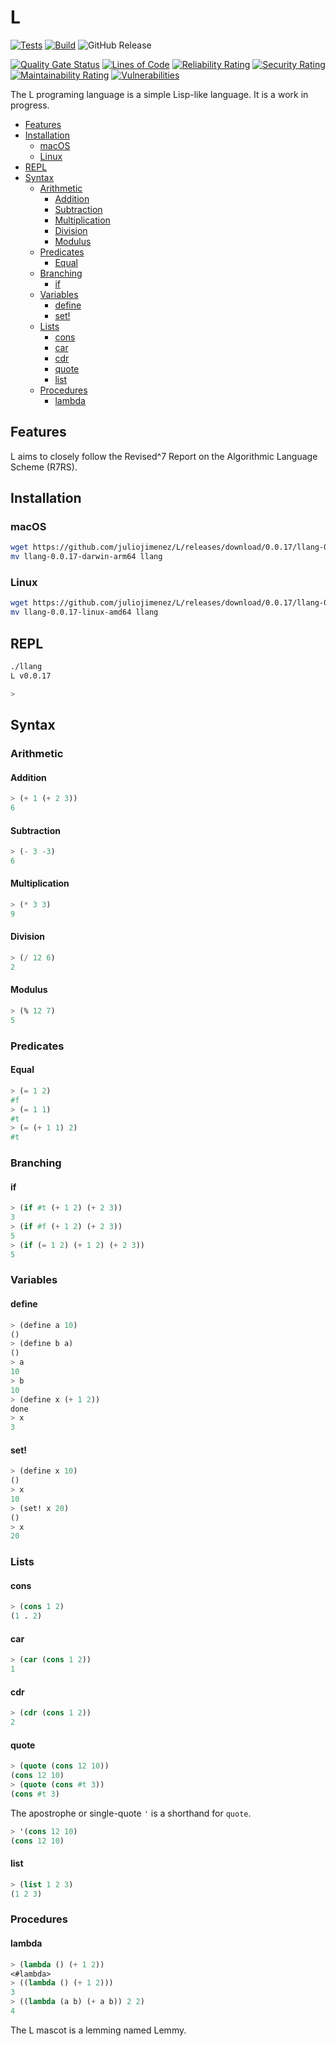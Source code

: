 # L

[![Tests](https://github.com/juliojimenez/L/actions/workflows/tests.yml/badge.svg)](https://github.com/juliojimenez/L/actions/workflows/tests.yml) [![Build](https://github.com/juliojimenez/L/actions/workflows/release.yml/badge.svg)](https://github.com/juliojimenez/L/actions/workflows/release.yml) ![GitHub Release](https://img.shields.io/github/v/release/juliojimenez/L)

[![Quality Gate Status](https://sonarcloud.io/api/project_badges/measure?project=juliojimenez_L&metric=alert_status)](https://sonarcloud.io/summary/new_code?id=juliojimenez_L) [![Lines of Code](https://sonarcloud.io/api/project_badges/measure?project=juliojimenez_L&metric=ncloc)](https://sonarcloud.io/summary/new_code?id=juliojimenez_L) [![Reliability Rating](https://sonarcloud.io/api/project_badges/measure?project=juliojimenez_L&metric=reliability_rating)](https://sonarcloud.io/summary/new_code?id=juliojimenez_L) [![Security Rating](https://sonarcloud.io/api/project_badges/measure?project=juliojimenez_L&metric=security_rating)](https://sonarcloud.io/summary/new_code?id=juliojimenez_L) [![Maintainability Rating](https://sonarcloud.io/api/project_badges/measure?project=juliojimenez_L&metric=sqale_rating)](https://sonarcloud.io/summary/new_code?id=juliojimenez_L) [![Vulnerabilities](https://sonarcloud.io/api/project_badges/measure?project=juliojimenez_L&metric=vulnerabilities)](https://sonarcloud.io/summary/new_code?id=juliojimenez_L)

The L programing language is a simple Lisp-like language. It is a work in progress.

- [Features](#features)
- [Installation](#installation)
  - [macOS](#macos)
  - [Linux](#linux)
- [REPL](#repl)
- [Syntax](#syntax)
  - [Arithmetic](#arithmetic)
    - [Addition](#addition)
    - [Subtraction](#subtraction)
    - [Multiplication](#multiplication)
    - [Division](#division)
    - [Modulus](#modulus)
  - [Predicates](#predicates)
    - [Equal](#equal)
  - [Branching](#branching)
    - [if](#if)
  - [Variables](#variables)
    - [define](#define)
    - [set!](#set)
  - [Lists](#lists)
    - [cons](#cons)
    - [car](#car)
    - [cdr](#cdr)
    - [quote](#quote)
    - [list](#list)
  - [Procedures](#procedures)
    - [lambda](#lambda)

## Features

L aims to closely follow the Revised^7 Report on the Algorithmic Language Scheme (R7RS).

## Installation

### macOS

```bash
wget https://github.com/juliojimenez/L/releases/download/0.0.17/llang-0.0.17-darwin-arm64
mv llang-0.0.17-darwin-arm64 llang
```

### Linux

```bash
wget https://github.com/juliojimenez/L/releases/download/0.0.17/llang-0.0.17-linux-amd64
mv llang-0.0.17-linux-amd64 llang
```

## REPL

```bash
./llang
L v0.0.17

>
```

## Syntax

### Arithmetic

#### Addition

```lisp
> (+ 1 (+ 2 3))
6
```

#### Subtraction

```lisp
> (- 3 -3)
6
```

#### Multiplication

```lisp
> (* 3 3)
9
```

#### Division

```lisp
> (/ 12 6)
2
```

#### Modulus

```lisp
> (% 12 7)
5
```

### Predicates

#### Equal

```lisp
> (= 1 2)
#f
> (= 1 1)
#t
> (= (+ 1 1) 2)
#t
```

### Branching

#### if

```lisp
> (if #t (+ 1 2) (+ 2 3))
3
> (if #f (+ 1 2) (+ 2 3))
5
> (if (= 1 2) (+ 1 2) (+ 2 3))
5
```

### Variables

#### define

```lisp
> (define a 10)
()
> (define b a)
()
> a
10
> b
10
> (define x (+ 1 2))
done
> x
3
```

#### set!

```lisp
> (define x 10)
()
> x
10
> (set! x 20)
()
> x
20
```

### Lists

#### cons

```lisp
> (cons 1 2)
(1 . 2)
```

#### car

```lisp
> (car (cons 1 2))
1
```

#### cdr

```lisp
> (cdr (cons 1 2))
2
```

#### quote

```lisp
> (quote (cons 12 10))
(cons 12 10)
> (quote (cons #t 3))
(cons #t 3)
```

The apostrophe or single-quote `'` is a shorthand for `quote`.

```lisp
> '(cons 12 10)
(cons 12 10)
```

#### list

```lisp
> (list 1 2 3)
(1 2 3)
```

### Procedures

#### lambda

```lisp
> (lambda () (+ 1 2))
<#lambda>
> ((lambda () (+ 1 2)))
3
> ((lambda (a b) (+ a b)) 2 2)
4
```

The L mascot is a lemming named Lemmy.
